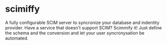 # scimiffy
A fully configurable SCIM server to syncronize your database and indentity provider.
Have a service that doesn't support SCIM? Scimmify it! Just define the schema and the conversion and let your user syncronysation be automated.
